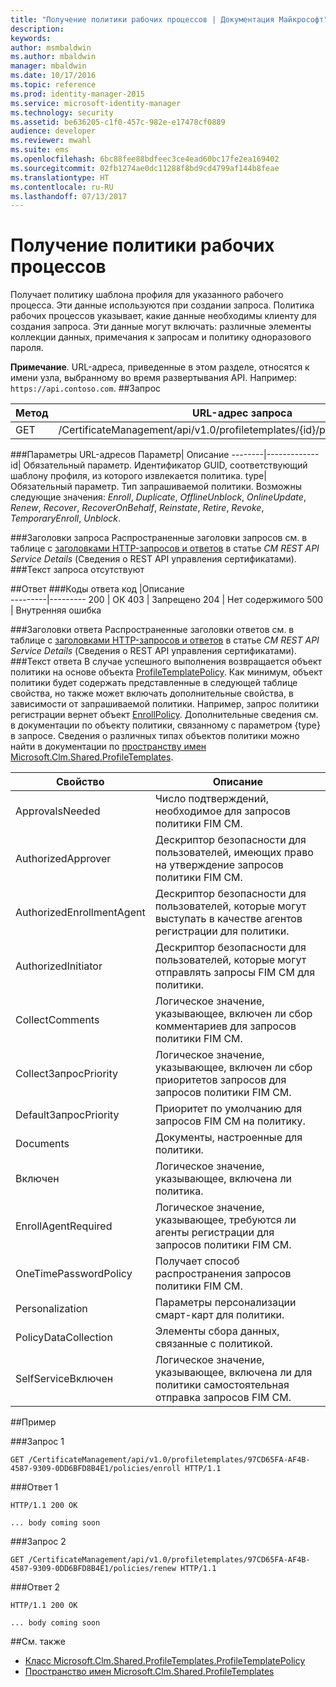```yaml
---
title: "Получение политики рабочих процессов | Документация Майкрософт"
description: 
keywords: 
author: msmbaldwin
ms.author: mbaldwin
manager: mbaldwin
ms.date: 10/17/2016
ms.topic: reference
ms.prod: identity-manager-2015
ms.service: microsoft-identity-manager
ms.technology: security
ms.assetid: be636205-c1f0-457c-982e-e17478cf0889
audience: developer
ms.reviewer: mwahl
ms.suite: ems
ms.openlocfilehash: 6bc88fee88bdfeec3ce4ead60bc17fe2ea169402
ms.sourcegitcommit: 02fb1274ae0dc11288f8bd9cd4799af144b8feae
ms.translationtype: HT
ms.contentlocale: ru-RU
ms.lasthandoff: 07/13/2017
---
```

# <a name="get-workflow-policy"></a>Получение политики рабочих процессов
Получает политику шаблона профиля для указанного рабочего процесса. Эти данные используются при создании запроса. Политика рабочих процессов указывает, какие данные необходимы клиенту для создания запроса. Эти данные могут включать: различные элементы коллекции данных, примечания к запросам и политику одноразового пароля.

**Примечание**. URL-адреса, приведенные в этом разделе, относятся к имени узла, выбранному во время развертывания API. Например: `https://api.contoso.com`.
##<a name="request"></a>Запрос


Метод  |URL-адрес запроса  
---------|---------
GET     |/CertificateManagement/api/v1.0/profiletemplates/{id}/policy/workflow/{type}

###<a name="url-parameters"></a>Параметры URL-адресов
Параметр| Описание
--------|-------------
id| Обязательный параметр. Идентификатор GUID, соответствующий шаблону профиля, из которого извлекается политика.
type| Обязательный параметр. Тип запрашиваемой политики. Возможны следующие значения: *Enroll*, *Duplicate*, *OfflineUnblock*, *OnlineUpdate*, *Renew*, *Recover*, *RecoverOnBehalf*, *Reinstate*, *Retire*, *Revoke*, *TemporaryEnroll*, *Unblock*.

###<a name="request-headers"></a>Заголовки запроса
Распространенные заголовки запросов см. в таблице c [заголовками HTTP-запросов и ответов](certificate-management-rest-api-service-details.md#http-request-and-response-headers) в статье *CM REST API Service Details* (Сведения о REST API управления сертификатами).
###<a name="request-body"></a>Текст запроса
отсутствуют

##<a name="response"></a>Ответ
###<a name="response-codes"></a>Коды ответа
код  |Описание  
---------|---------
200     | ОК
403 | Запрещено
204 | Нет содержимого
500 | Внутренняя ошибка

###<a name="response-headers"></a>Заголовки ответа
Распространенные заголовки ответов см. в таблице с [заголовками HTTP-запросов и ответов](certificate-management-rest-api-service-details.md#http-request-and-response-headers) в статье *CM REST API Service Details* (Сведения о REST API управления сертификатами).
###<a name="response-body"></a>Текст ответа
В случае успешного выполнения возвращается объект политики на основе объекта [ProfileTemplatePolicy](https://msdn.microsoft.com/library/windows/desktop/microsoft.clm.shared.profiletemplates.profiletemplatepolicy.aspx). Как минимум, объект политики будет содержать представленные в следующей таблице свойства, но также может включать дополнительные свойства, в зависимости от запрашиваемой политики. Например, запрос политики регистрации вернет объект [EnrollPolicy](https://msdn.microsoft.com/library/windows/desktop/microsoft.clm.shared.profiletemplates.enrollpolicy.aspx). Дополнительные сведения см. в документации по объекту политики, связанному с параметром {type} в запросе. Сведения о различных типах объектов политики можно найти в документации по [пространству имен Microsoft.Clm.Shared.ProfileTemplates](https://msdn.microsoft.com/library/windows/desktop/microsoft.clm.shared.profiletemplates.aspx).

Свойство | Описание
---------|------------
ApprovalsNeeded | Число подтверждений, необходимое для запросов политики FIM CM.
AuthorizedApprover | Дескриптор безопасности для пользователей, имеющих право на утверждение запросов политики FIM CM.
AuthorizedEnrollmentAgent | Дескриптор безопасности для пользователей, которые могут выступать в качестве агентов регистрации для политики.
AuthorizedInitiator | Дескриптор безопасности для пользователей, которые могут отправлять запросы FIM CM для политики.
CollectComments | Логическое значение, указывающее, включен ли сбор комментариев для запросов политики FIM CM.
CollectЗапросPriority | Логическое значение, указывающее, включен ли сбор приоритетов запросов для запросов политики FIM CM.
DefaultЗапросPriority | Приоритет по умолчанию для запросов FIM CM на политику.
Documents | Документы, настроенные для политики.
Включен | Логическое значение, указывающее, включена ли политика.
EnrollAgentRequired | Логическое значение, указывающее, требуются ли агенты регистрации для запросов политики FIM CM.
OneTimePasswordPolicy | Получает способ распространения запросов политики FIM CM.
Personalization | Параметры персонализации смарт-карт для политики.
PolicyDataCollection | Элементы сбора данных, связанные с политикой.
SelfServiceВключен | Логическое значение, указывающее, включена ли для политики самостоятельная отправка запросов FIM CM.

##<a name="example"></a>Пример

###<a name="request-1"></a>Запрос 1
```
GET /CertificateManagement/api/v1.0/profiletemplates/97CD65FA-AF4B-4587-9309-0DD6BFD8B4E1/policies/enroll HTTP/1.1
```
###<a name="response-1"></a>Ответ 1
```
HTTP/1.1 200 OK

... body coming soon
```       
###<a name="request-2"></a>Запрос 2
```
GET /CertificateManagement/api/v1.0/profiletemplates/97CD65FA-AF4B-4587-9309-0DD6BFD8B4E1/policies/renew HTTP/1.1
```
###<a name="response-2"></a>Ответ 2
```
HTTP/1.1 200 OK

... body coming soon
```       
##<a name="see-also"></a>См. также

- [Класс Microsoft.Clm.Shared.ProfileTemplates.ProfileTemplatePolicy](https://msdn.microsoft.com/library/windows/desktop/microsoft.clm.shared.profiletemplates.profiletemplatepolicy.aspx)
- [Пространство имен Microsoft.Clm.Shared.ProfileTemplates](https://msdn.microsoft.com/library/windows/desktop/microsoft.clm.shared.profiletemplates.aspx)
